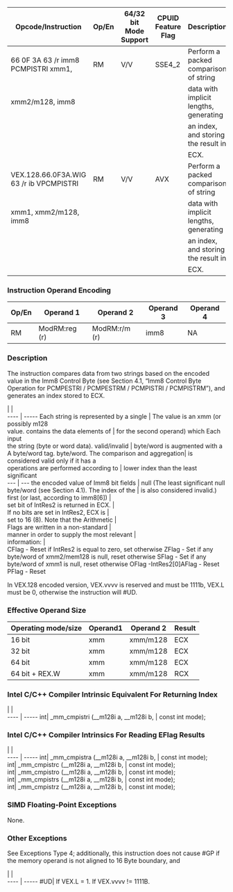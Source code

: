 
 Opcode/Instruction                     | Op/En| 64/32 bit Mode Support| CPUID Feature Flag| Description                           
 ---  | --- | --- | --- | ---
 66 0F 3A 63 /r imm8 PCMPISTRI xmm1,    | RM   | V/V                   | SSE4_2            | Perform a packed comparison of string 
 xmm2/m128, imm8                        |      |                       |                   | data with implicit lengths, generating
                                        |      |                       |                   | an index, and storing the result in   
                                        |      |                       |                   | ECX.                                  
 VEX.128.66.0F3A.WIG 63 /r ib VPCMPISTRI| RM   | V/V                   | AVX               | Perform a packed comparison of string 
 xmm1, xmm2/m128, imm8                  |      |                       |                   | data with implicit lengths, generating
                                        |      |                       |                   | an index, and storing the result in   
                                        |      |                       |                   | ECX.                                  

### Instruction Operand Encoding
 Op/En| Operand 1    | Operand 2    | Operand 3| Operand 4
 ---  | --- | --- | --- | ---
 RM   | ModRM:reg (r)| ModRM:r/m (r)| imm8     | NA       

### Description
The instruction compares data from two strings based on the encoded value in
the Imm8 Control Byte (see Section 4.1, “Imm8 Control Byte Operation for PCMPESTRI
/ PCMPESTRM / PCMPISTRI / PCMPISTRM”), and generates an index stored to ECX.

   | |  
---- | -----
 Each string is represented by a single        | The value is an xmm (or possibly m128     
 value. contains the data elements of          | for the second operand) which Each input  
 the string (byte or word data). valid/invalid | byte/word is augmented with a A byte/word 
 tag. byte/word. The comparison and aggregation| is considered valid only if it has a      
 operations are performed according to         | lower index than the least significant    
 ---  | ---
 the encoded value of Imm8 bit fields          | null (The least significant null byte/word
 (see Section 4.1). The index of the           | is also considered invalid.)              
 first (or last, according to imm8[6])         |                                           
 set bit of IntRes2 is returned in ECX.        |                                           
 If no bits are set in IntRes2, ECX is         |                                           
 set to 16 (8). Note that the Arithmetic       |                                           
 Flags are written in a non-standard           |                                           
 manner in order to supply the most relevant   |                                           
 information:                                  |                                           
CFlag - Reset if IntRes2 is equal to zero, set otherwise ZFlag - Set if any
byte/word of xmm2/mem128 is null, reset otherwise SFlag - Set if any byte/word
of xmm1 is null, reset otherwise OFlag -IntRes2[0]AFlag - Reset PFlag - Reset
<aside class="notification">
In VEX.128 encoded version, VEX.vvvv is reserved and must be 1111b, VEX.L
must be 0, otherwise the instruction will #UD.
</aside>


### Effective Operand Size
 Operating mode/size| Operand1| Operand 2| Result
 ---  | --- | --- | ---
 16 bit             | xmm     | xmm/m128 | ECX   
 32 bit             | xmm     | xmm/m128 | ECX   
 64 bit             | xmm     | xmm/m128 | ECX   
 64 bit + REX.W     | xmm     | xmm/m128 | RCX   

### Intel C/C++ Compiler Intrinsic Equivalent For Returning Index
   | |  
---- | -----
 int| _mm_cmpistri (__m128i a, __m128i b,
    | const int mode);                   

### Intel C/C++ Compiler Intrinsics For Reading EFlag Results
   | |  
---- | -----
 int| _mm_cmpistra (__m128i a, __m128i b,
    | const int mode);                   
 int| _mm_cmpistrc (__m128i a, __m128i b,
    | const int mode);                   
 int| _mm_cmpistro (__m128i a, __m128i b,
    | const int mode);                   
 int| _mm_cmpistrs (__m128i a, __m128i b,
    | const int mode);                   
 int| _mm_cmpistrz (__m128i a, __m128i b,
    | const int mode);                   

### SIMD Floating-Point Exceptions
None.


### Other Exceptions
See Exceptions Type 4; additionally, this instruction does not cause #GP if
the memory operand is not aligned to 16 Byte boundary, and

   | |  
---- | -----
 #UD| If VEX.L = 1. If VEX.vvvv != 1111B.
